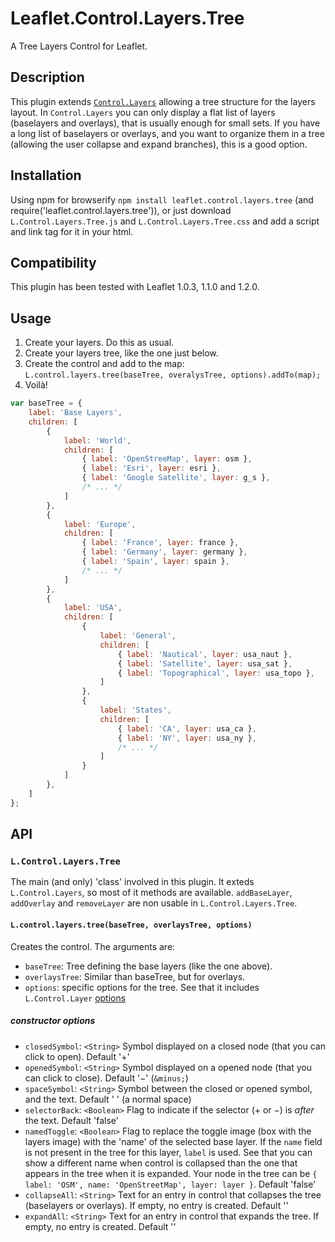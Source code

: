 # Leaflet.Control.Layers.Tree
A Tree Layers Control for Leaflet.

## Description
This plugin extends [`Control.Layers`](http://leafletjs.com/reference-1.2.0.html#control-layers) allowing a tree structure for the layers layout. In `Control.Layers` you can only display a flat list of layers (baselayers and overlays), that is usually enough for small sets. If you have a long list of baselayers or overlays, and you want to organize them in a tree (allowing the user collapse and expand branches), this is a good option.

## Installation
Using npm for browserify `npm install leaflet.control.layers.tree` (and require('leaflet.control.layers.tree')), or just download `L.Control.Layers.Tree.js` and `L.Control.Layers.Tree.css` and add a script and link tag for it in your html.

## Compatibility
This plugin has been tested with Leaflet 1.0.3, 1.1.0 and 1.2.0.

## Usage
1. Create your layers. Do this as usual.
2. Create your layers tree, like the one just below.
3. Create the control and add to the map: `L.control.layers.tree(baseTree, overalysTree, options).addTo(map);`
4. Voilà!
```javascript
var baseTree = {
    label: 'Base Layers',
    children: [
        {
            label: 'World',
            children: [
                { label: 'OpenStreeMap', layer: osm },
                { label: 'Esri', layer: esri },
                { label: 'Google Satellite', layer: g_s },
                /* ... */
            ]
        },
        {
            label: 'Europe',
            children: [
                { label: 'France', layer: france },
                { label: 'Germany', layer: germany },
                { label: 'Spain', layer: spain },
                /* ... */
            ]
        },
        {
            label: 'USA',
            children: [
                {
                    label: 'General',
                    children: [
                        { label: 'Nautical', layer: usa_naut },
                        { label: 'Satellite', layer: usa_sat },
                        { label: 'Topographical', layer: usa_topo },
                    ]
                },
                {
                    label: 'States',
                    children: [
                        { label: 'CA', layer: usa_ca },
                        { label: 'NY', layer: usa_ny },
                        /* ... */
                    ]
                }
            ]
        },
    ]
};
```

## API
### `L.Control.Layers.Tree`
The main (and only) 'class' involved in this plugin. It exteds `L.Control.Layers`, so most of it methods are available. `addBaseLayer`, `addOverlay` and `removeLayer` are non usable in `L.Control.Layers.Tree`.
#### `L.control.layers.tree(baseTree, overlaysTree, options)`
Creates the control. The arguments are:
* `baseTree`: Tree defining the base layers (like the one above).
* `overlaysTree`: Similar than baseTree, but for overlays.
* `options`: specific options for the tree. See that it includes `L.Control.Layer` [options](http://leafletjs.com/reference-1.2.0.html#control-layers)

##### constructor options
* `closedSymbol`: `<String>` Symbol displayed on a closed node (that you can click to open). Default '+'
* `openedSymbol`: `<String>` Symbol displayed on a opened node (that you can click to close). Default '&minus;' (`&minus;`)
* `spaceSymbol`: `<String>` Symbol between the closed or opened symbol, and the text. Default ' ' (a normal space)
* `selectorBack`: `<Boolean>` Flag to indicate if the selector (+ or &minus;) is _after_ the text. Default 'false'
* `namedToggle`: `<Boolean>` Flag to replace the toggle image (box with the layers image) with the 'name' of the selected base layer. If the `name` field is not present in the tree for this layer, `label` is used. See that you can show a different name when control is collapsed than the one that appears in the tree when it is expanded. Your node in the tree can be `{ label: 'OSM', name: 'OpenStreetMap', layer: layer }`. Default 'false'
* `collapseAll`: `<String>` Text for an entry in control that collapses the tree (baselayers or overlays). If empty, no entry is created. Default ''
* `expandAll`: `<String>` Text for an entry in control that expands the tree. If empty, no entry is created. Default ''
